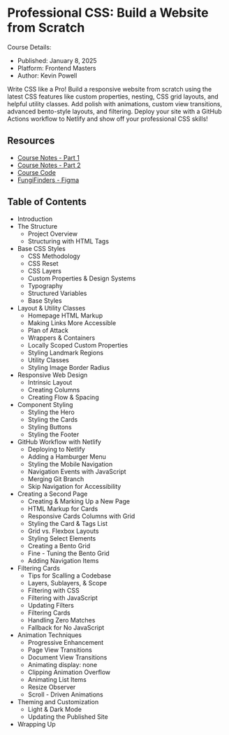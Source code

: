 # Professional CSS: Build a Website from Scratch

Course Details:

- Published: January 8, 2025
- Platform: Frontend Masters
- Author: Kevin Powell

Write CSS like a Pro! Build a responsive website from scratch using the latest CSS features like custom properties, nesting, CSS grid layouts, and helpful utility classes. Add polish with animations, custom view transitions, advanced bento-style layouts, and filtering. Deploy your site with a GitHub Actions workflow to Netlify and show off your professional CSS skills!

## Resources

- [Course Notes - Part 1](https://website-from-scratch-1.netlify.app/)
- [Course Notes - Part 2](https://website-from-scratch-2.netlify.app/)
- [Course Code](https://github.com/kevin-powell/fem-website-from-scratch-progress)
- [FungiFinders - Figma](https://www.figma.com/design/XV3mC19r1ih4SymTnKQu4f/FungiFinders)

## Table of Contents

- Introduction
- The Structure
  - Project Overview
  - Structuring with HTML Tags
- Base CSS Styles
  - CSS Methodology
  - CSS Reset
  - CSS Layers
  - Custom Properties & Design Systems
  - Typography
  - Structured Variables
  - Base Styles
- Layout & Utility Classes
  - Homepage HTML Markup
  - Making Links More Accessible
  - Plan of Attack
  - Wrappers & Containers
  - Locally Scoped Custom Properties
  - Styling Landmark Regions
  - Utility Classes
  - Styling Image Border Radius
- Responsive Web Design
  - Intrinsic Layout
  - Creating Columns
  - Creating Flow & Spacing
- Component Styling
  - Styling the Hero
  - Styling the Cards
  - Styling Buttons
  - Styling the Footer
- GitHub Workflow with Netlify
  - Deploying to Netlify
  - Adding a Hamburger Menu
  - Styling the Mobile Navigation
  - Navigation Events with JavaScript
  - Merging Git Branch
  - Skip Navigation for Accessibility
- Creating a Second Page
  - Creating & Marking Up a New Page
  - HTML Markup for Cards
  - Responsive Cards Columns with Grid
  - Styling the Card & Tags List
  - Grid vs. Flexbox Layouts
  - Styling Select Elements
  - Creating a Bento Grid
  - Fine - Tuning the Bento Grid
  - Adding Navigation Items
- Filtering Cards
  - Tips for Scalling a Codebase
  - Layers, Sublayers, & Scope
  - Filtering with CSS
  - Filtering with JavaScript
  - Updating Filters
  - Filtering Cards
  - Handling Zero Matches
  - Fallback for No JavaScript
- Animation Techniques
  - Progressive Enhancement
  - Page View Transitions
  - Document View Transitions
  - Animating display: none
  - Clipping Animation Overflow
  - Animating List Items
  - Resize Observer
  - Scroll - Driven Animations
- Theming and Customization
  - Light & Dark Mode
  - Updating the Published Site
- Wrapping Up
